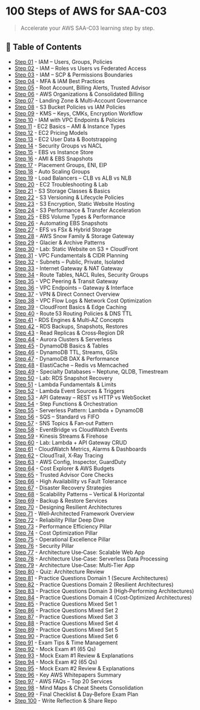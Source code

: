 # 100 Steps of AWS for SAA-C03

> Accelerate your AWS SAA-C03 learning step by step.

## 📘 Table of Contents

- [Step 01](./step-01) - IAM – Users, Groups, Policies
- [Step 02](./step-02) - IAM – Roles vs Users vs Federated Access
- [Step 03](./step-03) - IAM – SCP & Permissions Boundaries
- [Step 04](./step-04) - MFA & IAM Best Practices
- [Step 05](./step-05) - Root Account, Billing Alerts, Trusted Advisor
- [Step 06](./step-06) - AWS Organizations & Consolidated Billing
- [Step 07](./step-07) - Landing Zone & Multi‑Account Governance
- [Step 08](./step-08) - S3 Bucket Policies vs IAM Policies
- [Step 09](./step-09) - KMS – Keys, CMKs, Encryption Workflow
- [Step 10](./step-10) - IAM with VPC Endpoints & Policies
- [Step 11](./step-11) - EC2 Basics – AMI & Instance Types
- [Step 12](./step-12) - EC2 Pricing Models
- [Step 13](./step-13) - EC2 User Data & Bootstrapping
- [Step 14](./step-14) - Security Groups vs NACL
- [Step 15](./step-15) - EBS vs Instance Store
- [Step 16](./step-16) - AMI & EBS Snapshots
- [Step 17](./step-17) - Placement Groups, ENI, EIP
- [Step 18](./step-18) - Auto Scaling Groups
- [Step 19](./step-19) - Load Balancers – CLB vs ALB vs NLB
- [Step 20](./step-20) - EC2 Troubleshooting & Lab
- [Step 21](./step-21) - S3 Storage Classes & Basics
- [Step 22](./step-22) - S3 Versioning & Lifecycle Policies
- [Step 23](./step-23) - S3 Encryption, Static Website Hosting
- [Step 24](./step-24) - S3 Performance & Transfer Acceleration
- [Step 25](./step-25) - EBS Volume Types & Performance
- [Step 26](./step-26) - Automating EBS Snapshots
- [Step 27](./step-27) - EFS vs FSx & Hybrid Storage
- [Step 28](./step-28) - AWS Snow Family & Storage Gateway
- [Step 29](./step-29) - Glacier & Archive Patterns
- [Step 30](./step-30) - Lab: Static Website on S3 + CloudFront
- [Step 31](./step-31) - VPC Fundamentals & CIDR Planning
- [Step 32](./step-32) - Subnets – Public, Private, Isolated
- [Step 33](./step-33) - Internet Gateway & NAT Gateway
- [Step 34](./step-34) - Route Tables, NACL Rules, Security Groups
- [Step 35](./step-35) - VPC Peering & Transit Gateway
- [Step 36](./step-36) - VPC Endpoints – Gateway & Interface
- [Step 37](./step-37) - VPN & Direct Connect Overview
- [Step 38](./step-38) - VPC Flow Logs & Network Cost Optimization
- [Step 39](./step-39) - CloudFront Basics & Edge Caching
- [Step 40](./step-40) - Route 53 Routing Policies & DNS TTL
- [Step 41](./step-41) - RDS Engines & Multi‑AZ Concepts
- [Step 42](./step-42) - RDS Backups, Snapshots, Restores
- [Step 43](./step-43) - Read Replicas & Cross‑Region DR
- [Step 44](./step-44) - Aurora Clusters & Serverless
- [Step 45](./step-45) - DynamoDB Basics & Tables
- [Step 46](./step-46) - DynamoDB TTL, Streams, GSIs
- [Step 47](./step-47) - DynamoDB DAX & Performance
- [Step 48](./step-48) - ElastiCache – Redis vs Memcached
- [Step 49](./step-49) - Specialty Databases – Neptune, QLDB, Timestream
- [Step 50](./step-50) - Lab: RDS Snapshot Recovery
- [Step 51](./step-51) - Lambda Fundamentals & Limits
- [Step 52](./step-52) - Lambda Event Sources & Triggers
- [Step 53](./step-53) - API Gateway – REST vs HTTP vs WebSocket
- [Step 54](./step-54) - Step Functions & Orchestration
- [Step 55](./step-55) - Serverless Pattern: Lambda + DynamoDB
- [Step 56](./step-56) - SQS – Standard vs FIFO
- [Step 57](./step-57) - SNS Topics & Fan‑out Pattern
- [Step 58](./step-58) - EventBridge vs CloudWatch Events
- [Step 59](./step-59) - Kinesis Streams & Firehose
- [Step 60](./step-60) - Lab: Lambda + API Gateway CRUD
- [Step 61](./step-61) - CloudWatch Metrics, Alarms & Dashboards
- [Step 62](./step-62) - CloudTrail, X‑Ray Tracing
- [Step 63](./step-63) - AWS Config, Inspector, GuardDuty
- [Step 64](./step-64) - Cost Explorer & AWS Budgets
- [Step 65](./step-65) - Trusted Advisor Core Checks
- [Step 66](./step-66) - High Availability vs Fault Tolerance
- [Step 67](./step-67) - Disaster Recovery Strategies
- [Step 68](./step-68) - Scalability Patterns – Vertical & Horizontal
- [Step 69](./step-69) - Backup & Restore Services
- [Step 70](./step-70) - Designing Resilient Architectures
- [Step 71](./step-71) - Well‑Architected Framework Overview
- [Step 72](./step-72) - Reliability Pillar Deep Dive
- [Step 73](./step-73) - Performance Efficiency Pillar
- [Step 74](./step-74) - Cost Optimization Pillar
- [Step 75](./step-75) - Operational Excellence Pillar
- [Step 76](./step-76) - Security Pillar
- [Step 77](./step-77) - Architecture Use‑Case: Scalable Web App
- [Step 78](./step-78) - Architecture Use‑Case: Serverless Data Processing
- [Step 79](./step-79) - Architecture Use‑Case: Multi‑Tier App
- [Step 80](./step-80) - Quiz: Architecture Review
- [Step 81](./step-81) - Practice Questions Domain 1 (Secure Architectures)
- [Step 82](./step-82) - Practice Questions Domain 2 (Resilient Architectures)
- [Step 83](./step-83) - Practice Questions Domain 3 (High‑Performing Architectures)
- [Step 84](./step-84) - Practice Questions Domain 4 (Cost‑Optimized Architectures)
- [Step 85](./step-85) - Practice Questions Mixed Set 1
- [Step 86](./step-86) - Practice Questions Mixed Set 2
- [Step 87](./step-87) - Practice Questions Mixed Set 3
- [Step 88](./step-88) - Practice Questions Mixed Set 4
- [Step 89](./step-89) - Practice Questions Mixed Set 5
- [Step 90](./step-90) - Practice Questions Mixed Set 6
- [Step 91](./step-91) - Exam Tips & Time Management
- [Step 92](./step-92) - Mock Exam #1 (65 Qs)
- [Step 93](./step-93) - Mock Exam #1 Review & Explanations
- [Step 94](./step-94) - Mock Exam #2 (65 Qs)
- [Step 95](./step-95) - Mock Exam #2 Review & Explanations
- [Step 96](./step-96) - Key AWS Whitepapers Summary
- [Step 97](./step-97) - AWS FAQs – Top 20 Services
- [Step 98](./step-98) - Mind Maps & Cheat Sheets Consolidation
- [Step 99](./step-99) - Final Checklist & Day‑Before Exam Plan
- [Step 100](./step-100) - Write Reflection & Share Repo